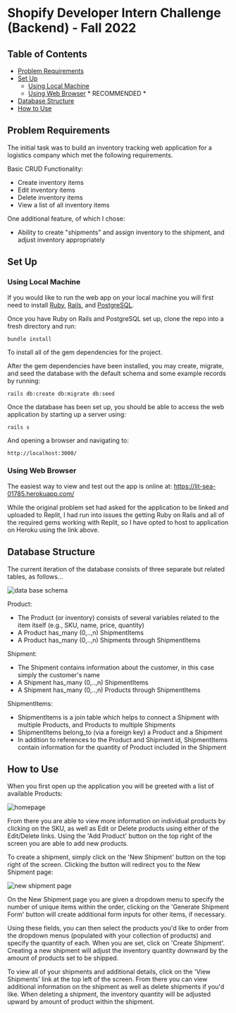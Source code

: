 # Shopify Developer Intern Challenge (Backend) - Fall 2022

## Table of Contents
- [Problem Requirements](#problem-requirements)
- [Set Up](#set-up)
   - [Using Local Machine](#using-local-machine)
   - [Using Web Browser](#using-web-browser) * RECOMMENDED *
- [Database Structure](#database-structure)
- [How to Use](#how-to-use)

## Problem Requirements
The initial task was to build an inventory tracking web application for a logistics company which met the following requirements.

Basic CRUD Functionality:
- Create inventory items
- Edit inventory items
- Delete inventory items
- View a list of all inventory items

One additional feature, of which I chose:
- Ability to create "shipments" and assign inventory to the shipment, and adjust inventory appropriately

## Set Up
### Using Local Machine
If you would like to run the web app on your local machine you will first need to install [Ruby](https://guides.rubyonrails.org/v5.0/getting_started.html), [Rails](https://guides.rubyonrails.org/v5.0/getting_started.html), and [PostgreSQL](https://medium.com/geekculture/postgresql-rails-and-macos-16248ddcc8ba).

Once you have Ruby on Rails and PostgreSQL set up, clone the repo into a fresh directory and run:

```bundle install```

To install all of the gem dependencies for the project.

After the gem dependencies have been installed, you may create, migrate, and seed the database with the default schema and some example records by running:

```rails db:create db:migrate db:seed```

Once the database has been set up, you should be able to access the web application by starting up a server using:

```rails s```

And opening a browser and navigating to:

```http://localhost:3000/```

### Using Web Browser
The easiest way to view and test out the app is online at: https://lit-sea-01785.herokuapp.com/

While the original problem set had asked for the application to be linked and uploaded to Replit, I had run into issues the getting Ruby on Rails and all of the required gems working with Replit, so I have opted to host to application on Heroku using the link above.

## Database Structure
The current iteration of the database consists of three separate but related tables, as follows...

![data base schema](/public/inventory-web-app-db.png)

Product:
- The Product (or inventory) consists of several variables related to the item itself (e.g., SKU, name, price, quantity)
- A Product has_many (0,..,n) ShipmentItems
- A Product has_many (0,..,n) Shipments through ShipmentItems

Shipment:
- The Shipment contains information about the customer, in this case simply the customer's name
- A Shipment has_many (0,..,n) ShipmentItems
- A Shipment has_many (0,..,n) Products through ShipmentItems

ShipmentItems:
- ShipmentItems is a join table which helps to connect a Shipment with multiple Products, and Products to multiple Shipments
- ShipmentItems belong_to (via a foreign key) a Product and a Shipment
- In addition to references to the Product and Shipment id, ShipmentItems contain information for the quantity of Product included in the Shipment
 
## How to Use
When you first open up the application you will be greeted with a list of available Products:

![homepage](/public/homepage.png)

From there you are able to view more information on individual products by clicking on the SKU, as well as Edit or Delete products using either of the Edit/Delete links. Using the 'Add Product' button on the top right of the screen you are able to add new products.

To create a shipment, simply click on the 'New Shipment' button on the top right of the screen. Clicking the button will redirect you to the New Shipment page:

![new shipment page](/public/new_shipment_page.png)

On the New Shipment page you are given a dropdown menu to specify the number of unique items within the order, clicking on the 'Generate Shipment Form' button will create additional form inputs for other items, if necessary.

Using these fields, you can then select the products you'd like to order from the dropdown menus (populated with your collection of products) and specify the quantity of each. When you are set, click on 'Create Shipment'. Creating a new shipment will adjust the inventory quantity downward by the amount of products set to be shipped.

To view all of your shipments and additional details, click on the 'View Shipments' link at the top left of the screen. From there you can view additional information on the shipment as well as delete shipments if you'd like. When deleting a shipment, the inventory quantity will be adjusted upward by amount of product within the shipment.
